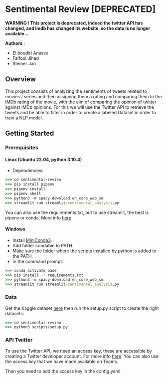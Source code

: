 # Sentimental Review [DEPRECATED]

**WARNING ! This project is deprecated, indeed the twitter API has changed, and Imdb has changed its website, so the data is no longer available...**

**Authors** : 

- El boudiri Anasse
- Falfoul Jihad
- Steiner Jan

## Overview

This project consists of analyzing the sentiments of tweets related to movies / series and then assigning them a rating and comparing them to the IMDb rating of the movie, with the aim of comparing the opinion of twitter against IMDb opinions. For this we will use the Twitter API to retrieve the tweets and be able to filter in order to create a labeled Dataset in order to train a NLP model.

## Getting Started

### Prerequisites

#### Linux (Ubuntu 22.04, python 3.10.4)

- Dependencies:

```cmd
>>> cd sentimental-review
>>> pip install pipenv
>>> pipenv install
>>> pipenv shell
>>> python3 -m spacy download en_core_web_sm
>>> streamlit run streamlit/sentimental_analysis.py
```

You can also use the requirements.txt, but to use streamlit, the best is pipenv or conda. More info [here](https://docs.streamlit.io/library/get-started/installation)

#### Windows

- Install [MiniConda3](https://repo.anaconda.com/miniconda/Miniconda3-py39_4.12.0-Windows-x86_64.exe).
- Add folder condabin to PATH.
- Make sure the folder where the scripts installed by python is added to the PATH.
- In the command prompt:

```cmd
>>> conda activate base 
>>> pip install -r requirements.txt
>>> python3 -m spacy download en_core_web_sm
>>> streamlit run streamlit/sentimental_analysis.py
```

### Data

Get the Kaggle dataset [here](https://www.kaggle.com/datasets/nisargchodavadiya/imdb-movie-reviews-with-ratings-50k) then run the setup.py script to create the right datasets:

```cmd
>>> cd sentimental-review
>>> python3 scripts/setup.py
```

### API Twitter

To use the Twitter API, we need an access key, these are accessible by creating a Twitter developer account. For more info [here](https://developer.twitter.com/en/docs/twitter-api/getting-started/getting-access-to-the-twitter-api). You can also use the access key that we have made available on Teams.

Then you need to add the access key in the config.yaml.

